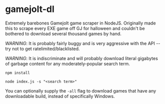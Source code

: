 # gamejolt-dl
Extremely barebones Gamejolt game scraper in NodeJS. Originally made this to scrape every EXE game off GJ for halloween and couldn't be bothered to download several thousand games by hand. 

*WARNING*: It is probably fairly buggy and is very aggressive with the API -- try not to get ratelimited/blacklisted.

*WARNING*: It is indiscriminate and will probably download literal gigabytes of garbage content for any moderately-popular search term.

```npm install```

```node index.js -s "<search term>"```

You can optionally supply the `-all` flag to download games that have any downloadable build, instead of specifically Windows.
